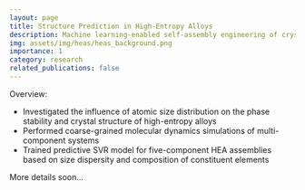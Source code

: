 ```yaml
---
layout: page
title: Structure Prediction in High-Entropy Alloys 
description: Machine learning-enabled self-assembly engineering of crystalline high-entropy alloys through polydispersity
img: assets/img/heas/heas_background.png
importance: 1
category: research
related_publications: false
---
```


Overview:
* Investigated the influence of atomic size distribution on the phase stability and crystal structure of high-entropy alloys
* Performed coarse-grained molecular dynamics simulations of multi-component systems
* Trained predictive SVR model for five-component HEA assemblies based on size dispersity and composition of constituent elements

More details soon...